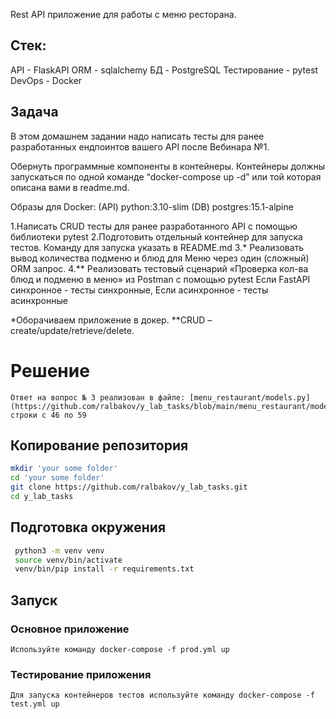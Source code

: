 Rest API приложение для работы с меню ресторана. 
## Стек: 
API - FlaskAPI
ORM - sqlalchemy
БД - PostgreSQL
Тестирование - pytest
DevOps - Docker
## Задача
В этом домашнем задании надо написать тесты для ранее разработанных ендпоинтов вашего API после Вебинара №1.

Обернуть программные компоненты в контейнеры. Контейнеры должны запускаться по одной команде “docker-compose up -d” или той которая описана вами в readme.md.

Образы для Docker:
(API) python:3.10-slim
(DB) postgres:15.1-alpine

1.Написать CRUD тесты для ранее разработанного API с помощью библиотеки pytest
2.Подготовить отдельный контейнер для запуска тестов. Команду для запуска указать в README.md
3.* Реализовать вывод количества подменю и блюд для Меню через один (сложный) ORM запрос.
4.** Реализовать тестовый сценарий «Проверка кол-ва блюд и подменю в меню» из Postman с помощью pytest
Если FastAPI синхронное - тесты синхронные, Если асинхронное - тесты асинхронные

*Оборачиваем приложение в докер.
**CRUD – create/update/retrieve/delete.

# Решение
```
Ответ на вопрос № 3 реализован в файле: [menu_restaurant/models.py](https://github.com/ralbakov/y_lab_tasks/blob/main/menu_restaurant/models.py) строки с 46 по 59
```

## Копирование репозитория
```bash
mkdir 'your some folder'
cd 'your some folder'
git clone https://github.com/ralbakov/y_lab_tasks.git
cd y_lab_tasks
```
## Подготовка окружения
```bash
 python3 -m venv venv
 source venv/bin/activate
 venv/bin/pip install -r requirements.txt 
```
## Запуск
### Основное приложение
```
Используйте команду docker-compose -f prod.yml up
```
### Тестирование приложения
```
Для запуска контейнеров тестов используйте команду docker-compose -f test.yml up
```
